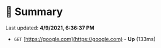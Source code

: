 # 📖 Summary
Last updated: **4/9/2021, 6:36:37 PM**

- `GET` [https://google.com](https://google.com) - **Up** (133ms)
